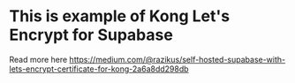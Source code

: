 # This is example of Kong Let's Encrypt for Supabase

Read more here https://medium.com/@razikus/self-hosted-supabase-with-lets-encrypt-certificate-for-kong-2a6a8dd298db
